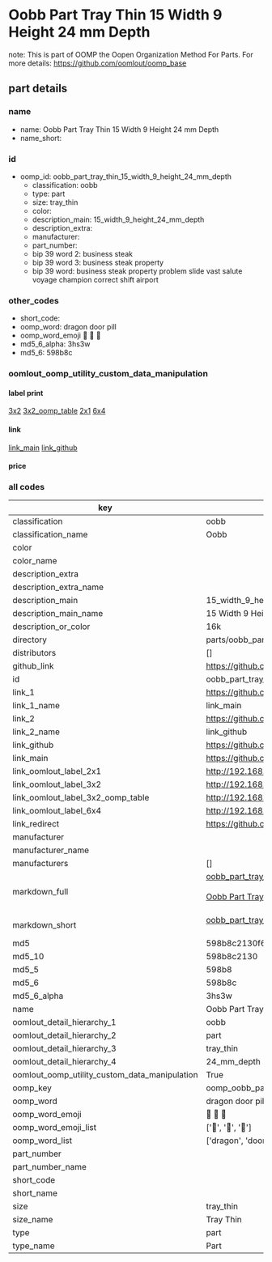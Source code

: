 # Oobb Part Tray Thin 15 Width 9 Height 24 mm Depth  

note: This is part of OOMP the Oopen Organization Method For Parts. For more details: https://github.com/oomlout/oomp_base

##  part details
  







### name
* name: Oobb Part Tray Thin 15 Width 9 Height 24 mm Depth
* name_short: 
### id
* oomp_id: oobb_part_tray_thin_15_width_9_height_24_mm_depth
  * classification: oobb
  * type: part
  * size: tray_thin
  * color: 
  * description_main: 15_width_9_height_24_mm_depth
  * description_extra: 
  * manufacturer: 
  * part_number: 
  * bip 39 word 2: business steak
  * bip 39 word 3: business steak property
  * bip 39 word: business steak property problem slide vast salute voyage champion correct shift airport

### other_codes
* short_code: 
* oomp_word: dragon door pill
* oomp_word_emoji :dragon: :door: :pill:
* md5_6_alpha: 3hs3w
* md5_6: 598b8c






### oomlout_oomp_utility_custom_data_manipulation
#### label print
[3x2](http://192.168.1.245:1112/?label=oomp%203hs3w)
[3x2_oomp_table](http://192.168.1.108:1112/?label=oomp%203hs3w)
[2x1](http://192.168.1.242:1112/?label=oomp%203hs3w)
[6x4](http://192.168.1.55:1112/?label=oomp%203hs3w)    

#### link

[link_main](https://github.com/oomlout/oomlout_oomp_version_1_messy/tree/main/parts/oobb_part_tray_thin_15_width_9_height_24_mm_depth) [link_github](https://github.com/oomlout/oomlout_oomp_version_1_messy/tree/main/parts/oobb_part_tray_thin_15_width_9_height_24_mm_depth)                             

#### price







### all codes 
| key | value |  
| --- | --- |  
| classification | oobb |  
| classification_name | Oobb |  
| color |  |  
| color_name |  |  
| description_extra |  |  
| description_extra_name |  |  
| description_main | 15_width_9_height_24_mm_depth |  
| description_main_name | 15 Width 9 Height 24 mm Depth |  
| description_or_color | 16k |  
| directory | parts/oobb_part_tray_thin_15_width_9_height_24_mm_depth |  
| distributors | [] |  
| github_link | https://github.com/oomlout/oomlout_oomp_part_src/tree/main/parts/oobb_part_tray_thin_15_width_9_height_24_mm_depth |  
| id | oobb_part_tray_thin_15_width_9_height_24_mm_depth |  
| link_1 | https://github.com/oomlout/oomlout_oomp_version_1_messy/tree/main/parts/oobb_part_tray_thin_15_width_9_height_24_mm_depth |  
| link_1_name | link_main |  
| link_2 | https://github.com/oomlout/oomlout_oomp_version_1_messy/tree/main/parts/oobb_part_tray_thin_15_width_9_height_24_mm_depth |  
| link_2_name | link_github |  
| link_github | https://github.com/oomlout/oomlout_oomp_version_1_messy/tree/main/parts/oobb_part_tray_thin_15_width_9_height_24_mm_depth |  
| link_main | https://github.com/oomlout/oomlout_oomp_version_1_messy/tree/main/parts/oobb_part_tray_thin_15_width_9_height_24_mm_depth |  
| link_oomlout_label_2x1 | http://192.168.1.242:1112/?label=oomp%203hs3w |  
| link_oomlout_label_3x2 | http://192.168.1.245:1112/?label=oomp%203hs3w |  
| link_oomlout_label_3x2_oomp_table | http://192.168.1.108:1112/?label=oomp%203hs3w |  
| link_oomlout_label_6x4 | http://192.168.1.55:1112/?label=oomp%203hs3w |  
| link_redirect | https://github.com/oomlout/oomlout_oomp_version_1_messy/tree/main/parts/oobb_part_tray_thin_15_width_9_height_24_mm_depth |  
| manufacturer |  |  
| manufacturer_name |  |  
| manufacturers | [] |  
| markdown_full | [oobb_part_tray_thin_15_width_9_height_24_mm_depth](none)<br>[](none)<br>[Oobb Part Tray Thin 15 Width 9 Height 24 Mm Depth](none)<br><br> |  
| markdown_short | [oobb_part_tray_thin_15_width_9_height_24_mm_depth](none)<br><br> |  
| md5 | 598b8c2130f617dbc6e5cab758f540f8 |  
| md5_10 | 598b8c2130 |  
| md5_5 | 598b8 |  
| md5_6 | 598b8c |  
| md5_6_alpha | 3hs3w |  
| name | Oobb Part Tray Thin 15 Width 9 Height 24 mm Depth |  
| oomlout_detail_hierarchy_1 | oobb |  
| oomlout_detail_hierarchy_2 | part |  
| oomlout_detail_hierarchy_3 | tray_thin |  
| oomlout_detail_hierarchy_4 | 24_mm_depth |  
| oomlout_oomp_utility_custom_data_manipulation | True |  
| oomp_key | oomp_oobb_part_tray_thin_15_width_9_height_24_mm_depth |  
| oomp_word | dragon door pill |  
| oomp_word_emoji | :dragon: :door: :pill: |  
| oomp_word_emoji_list | [':dragon:', ':door:', ':pill:'] |  
| oomp_word_list | ['dragon', 'door', 'pill'] |  
| part_number |  |  
| part_number_name |  |  
| short_code |  |  
| short_name |  |  
| size | tray_thin |  
| size_name | Tray Thin |  
| type | part |  
| type_name | Part |  
